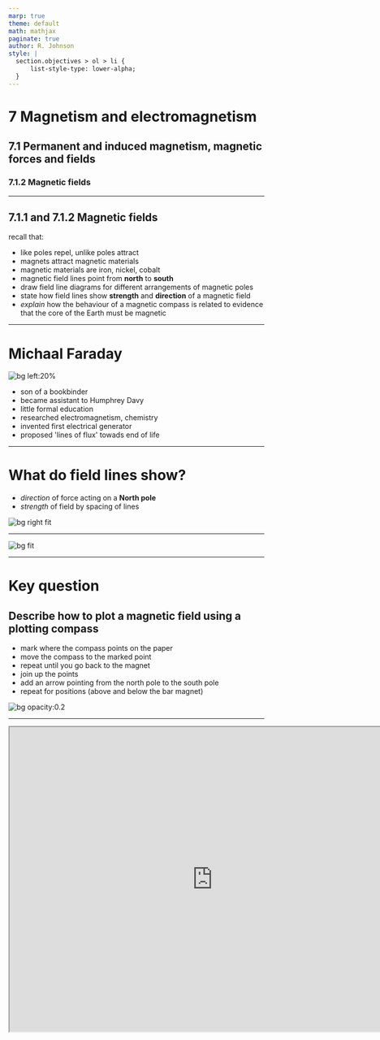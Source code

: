 ```yaml
---
marp: true
theme: default
math: mathjax
paginate: true
author: R. Johnson
style: |
  section.objectives > ol > li {
      list-style-type: lower-alpha;
  }
---
```


# 7 Magnetism and electromagnetism

## 7.1 Permanent and induced magnetism, magnetic forces and fields

### 7.1.2 Magnetic fields

---

## 7.1.1 and 7.1.2 Magnetic fields

recall that:

- like poles repel, unlike poles attract
- magnets attract magnetic materials
- magnetic materials are iron, nickel, cobalt
- magnetic field lines point from **north** to **south**
- draw field line diagrams for different arrangements of magnetic poles
- state how field lines show **strength** and **direction** of a magnetic field
- _explain_ how the behaviour of a magnetic compass is related to evidence that the core of the Earth must be magnetic

---

# Michaal Faraday

![bg left:20%](https://upload.wikimedia.org/wikipedia/commons/d/da/Michael_Faraday_%281791-1867%29.jpg)

- son of a bookbinder
- became assistant to Humphrey Davy
- little formal education
- researched electromagnetism, chemistry
- invented first electrical generator
- proposed 'lines of flux' towads end of life

---

# What do field lines show?

- _direction_ of force acting on a **North pole**
- _strength_ of field by spacing of lines

![bg right fit](http://i.stack.imgur.com/pDBTW.gif)

---

![bg fit](https://i.stack.imgur.com/fPX3f.png)

---

# Key question

## Describe how to plot a magnetic field using a plotting compass

- mark where the compass points on the paper
- move the compass to the marked point
- repeat until you go back to the magnet
- join up the points
- add an arrow pointing from the north pole to the south pole
- repeat for positions (above and below the bar magnet)

![bg opacity:0.2](http://i.stack.imgur.com/pDBTW.gif)

---

<iframe src="https://phet.colorado.edu/sims/cheerpj/faraday/latest/faraday.html?simulation=magnets-and-electromagnets"
        width="800"
        height="600"
        allowfullscreen>
</iframe>
